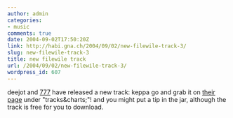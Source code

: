 ```yaml
---
author: admin
categories:
- music
comments: true
date: 2004-09-02T17:50:20Z
link: http://habi.gna.ch/2004/09/02/new-filewile-track-3/
slug: new-filewile-track-3
title: new filewile track
url: /2004/09/02/new-filewile-track-3/
wordpress_id: 607
---
```


deejot and [777](http://velokurierbern.ch/) have released a new track: keppa
go and grab it on [their page](http://www.filewile.com/) under "tracks&charts;"!
and you might put a tip in the jar, although the track is free for you to download.
